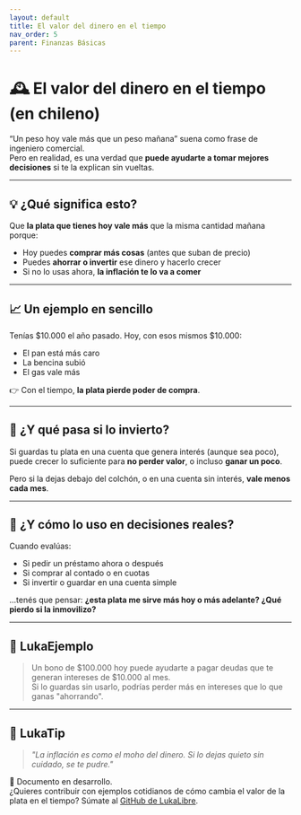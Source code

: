 ```yaml
---
layout: default
title: El valor del dinero en el tiempo
nav_order: 5
parent: Finanzas Básicas
---
```


# 🕰️ El valor del dinero en el tiempo (en chileno)

“Un peso hoy vale más que un peso mañana” suena como frase de ingeniero comercial.  
Pero en realidad, es una verdad que **puede ayudarte a tomar mejores decisiones** si te la explican sin vueltas.

---

## 💡 ¿Qué significa esto?

Que **la plata que tienes hoy vale más** que la misma cantidad mañana porque:

- Hoy puedes **comprar más cosas** (antes que suban de precio)
- Puedes **ahorrar o invertir** ese dinero y hacerlo crecer
- Si no lo usas ahora, **la inflación te lo va a comer**

---

## 📈 Un ejemplo en sencillo

Tenías $10.000 el año pasado. Hoy, con esos mismos $10.000:

- El pan está más caro
- La bencina subió
- El gas vale más

👉 Con el tiempo, **la plata pierde poder de compra**.

---

## 🔄 ¿Y qué pasa si lo invierto?

Si guardas tu plata en una cuenta que genera interés (aunque sea poco), puede crecer lo suficiente para **no perder valor**, o incluso **ganar un poco**.

Pero si la dejas debajo del colchón, o en una cuenta sin interés, **vale menos cada mes**.

---

## 🧮 ¿Y cómo lo uso en decisiones reales?

Cuando evalúas:

- Si pedir un préstamo ahora o después
- Si comprar al contado o en cuotas
- Si invertir o guardar en una cuenta simple

...tenés que pensar: **¿esta plata me sirve más hoy o más adelante? ¿Qué pierdo si la inmovilizo?**

---

## 💬 LukaEjemplo

> Un bono de $100.000 hoy puede ayudarte a pagar deudas que te generan intereses de $10.000 al mes.  
> Si lo guardas sin usarlo, podrías perder más en intereses que lo que ganas "ahorrando".

---

## 🧠 LukaTip

> *"La inflación es como el moho del dinero. Si lo dejas quieto sin cuidado, se te pudre."*

📌 Documento en desarrollo.  
¿Quieres contribuir con ejemplos cotidianos de cómo cambia el valor de la plata en el tiempo? Súmate al [GitHub de LukaLibre](https://github.com/raestrada/lukalibre).
